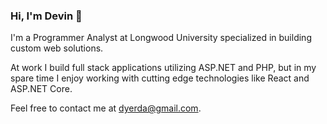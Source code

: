 ### Hi, I'm Devin 👋

I'm a Programmer Analyst at Longwood University specialized in building custom web solutions.

At work I build full stack applications utilizing ASP.NET and PHP, but in my spare time I enjoy working with cutting edge technologies like React and ASP.NET Core. 

Feel free to contact me at [dyerda@gmail.com](mailto:dyerda112@gmail.com).
